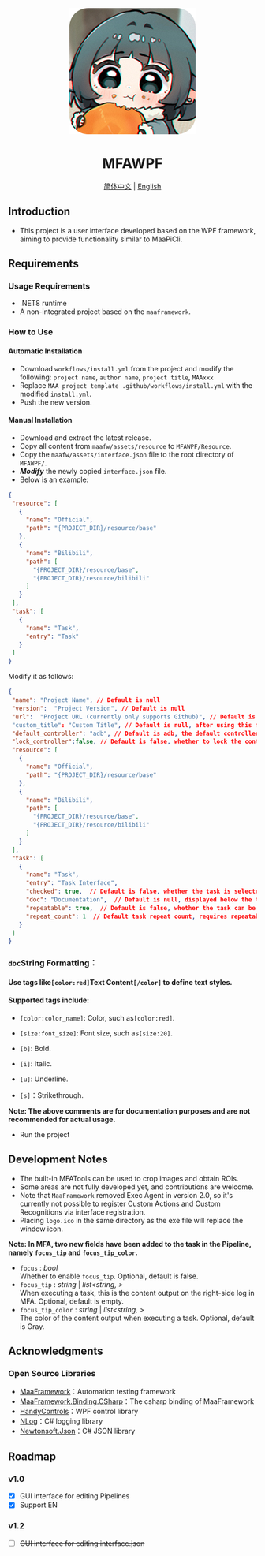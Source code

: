 <div align="center">
<img alt="LOGO" src="https://github.com/SweetSmellFox/MFAWPF/blob/master/logo.png" width="256" height="256" />

# MFAWPF
[简体中文](./README.md) | [English](./README_en.md)

</div>

## Introduction

- This project is a user interface developed based on the WPF framework, aiming to provide functionality similar to MaaPiCli.

## Requirements

### Usage Requirements

- .NET8 runtime
- A non-integrated project based on the `maaframework`.

### How to Use

#### Automatic Installation

- Download `workflows/install.yml` from the project and modify the following:
  ```project name```, ```author name```, ```project title```, ```MAAxxx```
- Replace `MAA project template .github/workflows/install.yml` with the modified `install.yml`.
- Push the new version.

#### Manual Installation

- Download and extract the latest release.
- Copy all content from `maafw/assets/resource` to `MFAWPF/Resource`.
- Copy the `maafw/assets/interface.json` file to the root directory of `MFAWPF/`.
- ***Modify*** the newly copied `interface.json` file.
- Below is an example:

 ```json
{
  "resource": [
    {
      "name": "Official",
      "path": "{PROJECT_DIR}/resource/base"
    },
    {
      "name": "Bilibili",
      "path": [
        "{PROJECT_DIR}/resource/base",
        "{PROJECT_DIR}/resource/bilibili"
      ]
    }
  ],
  "task": [
    {
      "name": "Task",
      "entry": "Task"
    }
  ]
}
 ```
Modify it as follows:
 ```json
{
  "name": "Project Name", // Default is null
  "version":  "Project Version", // Default is null
  "url":  "Project URL (currently only supports Github)", // Default is null, for example, https://github.com/{GithubAccount}/{GithubRepo}
  "custom_title": "Custom Title", // Default is null, after using this field, the title bar will only show custom_title and version
  "default_controller": "adb", // Default is adb, the default controller after startup, options include adb or win32
  "lock_controller":false, // Default is false, whether to lock the controller; when enabled, users cannot switch between adb and win32
  "resource": [
    {
      "name": "Official",
      "path": "{PROJECT_DIR}/resource/base"
    },
    {
      "name": "Bilibili",
      "path": [
        "{PROJECT_DIR}/resource/base",
        "{PROJECT_DIR}/resource/bilibili"
      ]
    }
  ],
  "task": [
    {
      "name": "Task",
      "entry": "Task Interface",
      "checked": true,  // Default is false, whether the task is selected by default
      "doc": "Documentation",  // Default is null, displayed below the task setting options, supports rich text format (details below)
      "repeatable": true,  // Default is false, whether the task can be repeated
      "repeat_count": 1  // Default task repeat count, requires repeatable to be true
    }
  ]
}
 ```
### `doc`String Formatting：

#### Use tags like`[color:red]`Text Content`[/color]` to define text styles.

#### Supported tags include:

- `[color:color_name]`: Color, such as`[color:red]`.

- `[size:font_size]`: Font size, such as`[size:20]`.

- `[b]`: Bold.

- `[i]`: Italic.

- `[u]`: Underline.

- `[s]`：Strikethrough.

**Note: The above comments are for documentation purposes and are not recommended for actual usage.**

- Run the project

## Development Notes

- The built-in MFATools can be used to crop images and obtain ROIs.
- Some areas are not fully developed yet, and contributions are welcome.
- Note that `MaaFramework`  removed Exec Agent in version 2.0, so it's currently not possible to register Custom Actions and Custom Recognitions via interface registration.
- Placing `logo.ico` in the same directory as the exe file will replace the window icon.

**Note: In MFA, two new fields have been added to the task in the Pipeline, namely `focus_tip` and `focus_tip_color`.**

- `focus` : *bool*  
  Whether to enable `focus_tip`. Optional, default is false.
- `focus_tip` : *string* | *list<string, >*  
  When executing a task, this is the content output on the right-side log in MFA. Optional, default is empty.
- `focus_tip_color` : *string* | *list<string, >*  
  The color of the content output when executing a task. Optional, default is Gray.

## Acknowledgments

### Open Source Libraries

- [MaaFramework](https://github.com/MaaAssistantArknights/MaaFramework)：Automation testing framework
- [MaaFramework.Binding.CSharp](https://github.com/MaaXYZ/MaaFramework.Binding.CSharp)：The csharp binding of MaaFramework
- [HandyControls](https://github.com/ghost1372/HandyControls)：WPF control library
- [NLog](https://github.com/NLog/NLog)：C# logging library
- [Newtonsoft.Json](https://github.com/CommunityToolkit/dotnet)：C# JSON library

## Roadmap

### v1.0

- [x] GUI interface for editing Pipelines
- [x] Support EN

### v1.2

- [ ] <strike>GUI interface for editing interface.json</strike>
